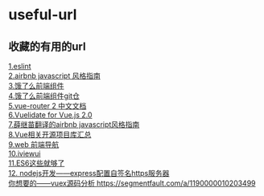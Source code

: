 # useful-url
## 收藏的有用的url
<a href="http://eslint.cn/docs/rules/no-underscore-dangle">
	1.eslint
<a>
<br>
<a href="https://github.com/airbnb/javascript">
	2.airbnb javascript 风格指南
</a>
<br>
<a href="http://element.eleme.io/#/zh-CN/component/quickstart">
	3.饿了么前端组件
</a>
<br>
<a href="https://github.com/ElemeFE/element">
	4.饿了么前端组件git仓
</a>
<br>
<a href="http://router.vuejs.org/zh-cn/">
	5.vue-router 2 中文文档
</a>
<br>
<a href="https://monterail.github.io/vuelidate/#sub-basic-form">
	6.Vuelidate for Vue.js 2.0
</a>	
<br>
<a href ="https://github.com/getjll/JavaScript-Style-Guide" >
	  7.薛继苗翻译的airbnb javascript风格指南
</a>
<br>
<a href ="https://github.com/opendigg/awesome-github-vue" >
	  8.Vue相关开源项目库汇总
</a>
<br>
<a href ="http://www.alloyteam.com/nav/index.html" >
	  9.web 前端导航
</a>
<br>
<a href ="https://www.iviewui.com/" >
	  10.iviewui
</a>
<br>
<a href ="http://www.jianshu.com/p/287e0bb867ae" >
	  11.ES6这些就够了
</a>
<br>
<a href ="http://blog.csdn.net/chenyufeng1991/article/details/60340006" >
	  12. nodejs开发——express配置自签名https服务器
</a>
<br>
<a href="https://segmentfault.com/a/1190000010203499">
你想要的——vuex源码分析
https://segmentfault.com/a/1190000010203499
</a>
